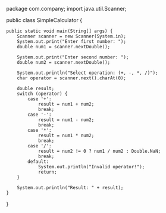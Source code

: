 package com.company;
import java.util.Scanner;

public class SimpleCalculator {

    public static void main(String[] args) {
        Scanner scanner = new Scanner(System.in);
        System.out.print("Enter first number: ");
        double num1 = scanner.nextDouble();

        System.out.print("Enter second number: ");
        double num2 = scanner.nextDouble();

        System.out.println("Select operation: (+, -, *, /)");
        char operator = scanner.next().charAt(0);

        double result;
        switch (operator) {
            case '+':
                result = num1 + num2;
                break;
            case '-':
                result = num1 - num2;
                break;
            case '*':
                result = num1 * num2;
                break;
            case '/':
                result = num2 != 0 ? num1 / num2 : Double.NaN;
                break;
            default:
                System.out.println("Invalid operator!");
                return;
        }

        System.out.println("Result: " + result);
    }
}
